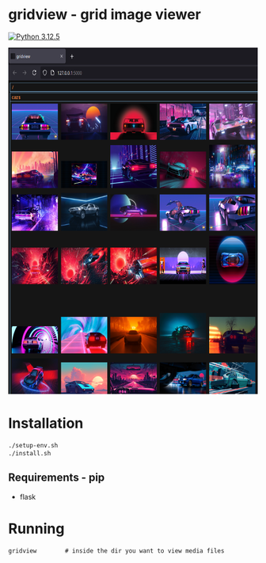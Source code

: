 # gridview - grid image viewer

[![Python 3.12.5](https://img.shields.io/badge/Python-3.12.5-yellow.svg)](http://www.python.org/download/)

<img src="preview/preview.png" width="700" height="700">

# Installation
```
./setup-env.sh
./install.sh
```

## Requirements - pip
* flask

# Running
```
gridview        # inside the dir you want to view media files
```

